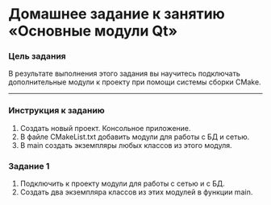 # Домашнее задание к занятию «Основные модули Qt»

### Цель задания

В результате выполнения этого задания вы научитесь подключать дополнительные модули к проекту при помощи системы сборки CMake. 

------

### Инструкция к заданию

1. Создать новый проект. Консольное приложение.
2. В файле CMakeList.txt добавить модули для работы с БД и сетью.
3. В main создать экземпляры любых классов из этого модуля.

### Задание 1

1. Подключить к проекту модули для работы с сетью и с БД.
2. Создать два экземпляра классов из этих модулей в функции main.

